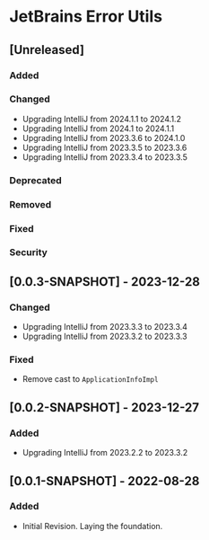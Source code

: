 <!-- Keep a Changelog guide -> https://keepachangelog.com -->

# JetBrains Error Utils

## [Unreleased]
### Added

### Changed
- Upgrading IntelliJ from 2024.1.1 to 2024.1.2
- Upgrading IntelliJ from 2024.1 to 2024.1.1
- Upgrading IntelliJ from 2023.3.6 to 2024.1.0
- Upgrading IntelliJ from 2023.3.5 to 2023.3.6
- Upgrading IntelliJ from 2023.3.4 to 2023.3.5

### Deprecated

### Removed

### Fixed

### Security

## [0.0.3-SNAPSHOT] - 2023-12-28
### Changed
- Upgrading IntelliJ from 2023.3.3 to 2023.3.4
- Upgrading IntelliJ from 2023.3.2 to 2023.3.3

### Fixed
- Remove cast to `ApplicationInfoImpl`

## [0.0.2-SNAPSHOT] - 2023-12-27
### Added
- Upgrading IntelliJ from 2023.2.2 to 2023.3.2

## [0.0.1-SNAPSHOT] - 2022-08-28
### Added
- Initial Revision. Laying the foundation.
